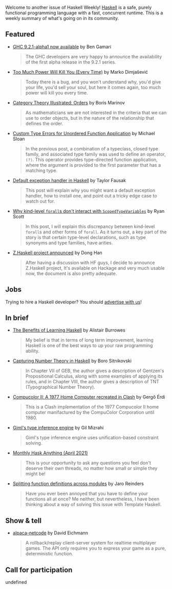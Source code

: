 Welcome to another issue of Haskell Weekly!
[Haskell](https://www.haskell.org) is a safe, purely functional programming language with a fast, concurrent runtime.
This is a weekly summary of what's going on in its community.

## Featured

- [GHC 9.2.1-alpha1 now available](https://discourse.haskell.org/t/ghc-9-2-1-alpha1-now-available/2286?u=taylorfausak) by Ben Gamari
  > The GHC developers are very happy to announce the availability of the first alpha release in the 9.2.1 series.

- [Too Much Power Will Kill You (Every Time)](https://dimjasevic.net/marko/2021/04/03/too-much-power-will-kill-you/) by Marko Dimjašević
  > Today there is a bug, and you won't understand why, you'd give your life, you'd sell your soul, but here it comes again, too much power will kill you every time.

- [Category Theory Illustrated: Orders](https://boris-marinov.github.io/category-theory-illustrated/04_order/) by Boris Marinov
  > As mathematicians we are not interested in the criteria that we can use to order objects, but in the nature of the relationship that defines the order.

- [Custom Type Errors for Unordered Function Application](https://mgsloan.com/posts/unordered-apply-type-errors/) by Michael Sloan
  > In the previous post, a combination of a typeclass, closed type family, and associated type family was used to define an operator, `(?)`. This operator provides type-directed function application, where the argument is provided to the first parameter that has a matching type.

- [Default exception handler in Haskell](https://taylor.fausak.me/2021/04/03/default-exception-handler-in-haskell/) by Taylor Fausak
  > This post will explain why you might want a default exception handler, how to install one, and point out a tricky edge case to watch out for.

- [Why kind-level `forall`s don't interact with `ScopedTypeVariables`](https://ryanglscott.github.io/2021/04/05/why-kind-level-foralls-dont-interact-with-scopedtypevariables/) by Ryan Scott
  > In this post, I will explain this discrepancy between kind-level `forall`s and other forms of `forall`. As it turns out, a key part of the story is that certain type-level declarations, such as type synonyms and type families, have arities.

- [Z.Haskell project announced](https://discourse.haskell.org/t/z-haskell-project-announced/2332?u=taylorfausak) by Dong Han
  > After having a discussion with HF guys, I decide to announce Z.Haskell project, It's available on Hackage and very much usable now, the document is also pretty adequate.

## Jobs

Trying to hire a Haskell developer?
You should [advertise with us](https://haskellweekly.news/advertising.html)!

## In brief

- [The Benefits of Learning Haskell](https://alistairb.dev/benefits-of-learning-haskell/) by Alistair Burrowes
  > My belief is that in terms of long term improvement, learning Haskell is one of the best ways to up your raw programming ability.

- [Capturing Number Theory in Haskell](https://bor0.wordpress.com/2021/04/05/capturing-number-theory-in-haskell/) by Boro Sitnikovski
  > In Chapter VII of GEB, the author gives a description of Gentzen's Propositional Calculus, along with some examples of applying its rules, and in Chapter VIII, the author gives a description of TNT (Typographical Number Theory).

- [Compucolor II: A 1977 Home Computer recreated in Clash](https://github.com/gergoerdi/clash-compucolor2/tree/2d223b632212868b52fde024e9425da595c57ea8) by Gergő Érdi
  > This is a Clash implementation of the 1977 Compucolor II home computer manifactured by the CompuColor Corporation until 1980.

- [Giml's type inference engine](https://gilmi.me/blog/post/2021/04/06/giml-type-inference) by Gil Mizrahi
  > Giml's type inference engine uses unification-based constraint solving.

- [Monthly Hask Anything (April 2021)](https://np.reddit.com/r/haskell/comments/mj7kv5/monthly_hask_anything_april_2021/)
  > This is your opportunity to ask any questions you feel don't deserve their own threads, no matter how small or simple they might be!

- [Splitting function definitions across modules](https://discourse.haskell.org/t/splitting-function-definitions-across-modules/2327?u=taylorfausak) by Jaro Reinders
  > Have you ever been annoyed that you have to define your functions all at once? Me neither, but nevertheless, I have been thinking about a way of solving this issue with Template Haskell.

## Show & tell

- [alpaca-netcode](https://hackage.haskell.org/package/alpaca-netcode-0.1.0.0) by David Eichmann
  > A rollback/replay client-server system for realtime multiplayer games. The API only requires you to express your game as a pure, deterministic function.

## Call for participation

undefined

